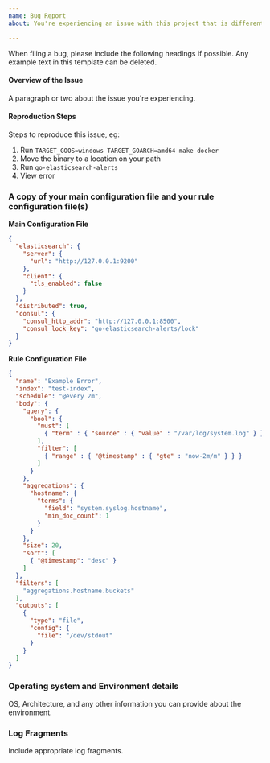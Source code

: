 ```yaml
---
name: Bug Report
about: You're experiencing an issue with this project that is different than the documented behavior.

---
```


When filing a bug, please include the following headings if possible. Any example text in this template can be deleted.

#### Overview of the Issue

A paragraph or two about the issue you're experiencing.

#### Reproduction Steps

Steps to reproduce this issue, eg:

1. Run `TARGET_GOOS=windows TARGET_GOARCH=amd64 make docker`
1. Move the binary to a location on your path
1. Run `go-elasticsearch-alerts`
1. View error

### A copy of your main configuration file and your rule configuration file(s)

**Main Configuration File**
```json
{
  "elasticsearch": {
    "server": {
      "url": "http://127.0.0.1:9200"
    },
    "client": {
      "tls_enabled": false
    }
  },
  "distributed": true,
  "consul": {
    "consul_http_addr": "http://127.0.0.1:8500",
    "consul_lock_key": "go-elasticsearch-alerts/lock"
  }
}
```

**Rule Configuration File**
```json
{
  "name": "Example Error",
  "index": "test-index",
  "schedule": "@every 2m",
  "body": {
    "query": {
      "bool": {
        "must": [
          { "term" : { "source" : { "value" : "/var/log/system.log" } } }
        ],
        "filter": [
          { "range" : { "@timestamp" : { "gte" : "now-2m/m" } } }
        ]
      }
    },
    "aggregations": {
      "hostname": {
        "terms": {
          "field": "system.syslog.hostname",
          "min_doc_count": 1
        }
      }
    },
    "size": 20,
    "sort": [
      { "@timestamp": "desc" }
    ]
  },
  "filters": [
    "aggregations.hostname.buckets"
  ],
  "outputs": [
    {
      "type": "file",
      "config": {
        "file": "/dev/stdout"
      }
    }
  ]
}
```

### Operating system and Environment details

OS, Architecture, and any other information you can provide about the environment.

### Log Fragments

Include appropriate log fragments. 